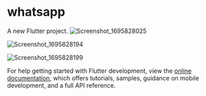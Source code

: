 # whatsapp

A new Flutter project.
![Screenshot_1695828025](https://github.com/pratikpatrimath/whatsappuiclone/assets/75774769/bf314b2b-84d4-4449-935d-e49242f9696c)

![Screenshot_1695828194](https://github.com/pratikpatrimath/whatsappuiclone/assets/75774769/afbe9499-dbc9-4a12-b845-86fb6825353c)

![Screenshot_1695828199](https://github.com/pratikpatrimath/whatsappuiclone/assets/75774769/320f1931-3da2-4d80-9ab9-dea5642feec3)

For help getting started with Flutter development, view the
[online documentation](https://docs.flutter.dev/), which offers tutorials,
samples, guidance on mobile development, and a full API reference.
